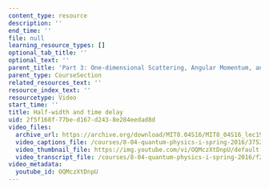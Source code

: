 ```yaml
---
content_type: resource
description: ''
end_time: ''
file: null
learning_resource_types: []
optional_tab_title: ''
optional_text: ''
parent_title: 'Part 3: One-dimensional Scattering, Angular Momentum, and Central Potentials'
parent_type: CourseSection
related_resources_text: ''
resource_index_text: ''
resourcetype: Video
start_time: ''
title: Half-width and time delay
uid: 2f5f168f-77be-d167-d243-8e284eedad8d
video_files:
  archive_url: https://archive.org/download/MIT8.04S16/MIT8_04S16_lec19_s4_300k.mp4
  video_captions_file: /courses/8-04-quantum-physics-i-spring-2016/375230cbe82d56608e9bbc1faf0b2262_OQMczXtDnpU.vtt
  video_thumbnail_file: https://img.youtube.com/vi/OQMczXtDnpU/default.jpg
  video_transcript_file: /courses/8-04-quantum-physics-i-spring-2016/f2a720e4b908a53806e2dd43bb9945c1_OQMczXtDnpU.pdf
video_metadata:
  youtube_id: OQMczXtDnpU
---
```

